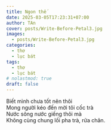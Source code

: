 ```yaml
---
title: Ngon thế
date: 2025-03-05T17:23:31+07:00
author: TAn
cover: posts/Write-Before-Petal3.jpg
images:
  - posts/Write-Before-Petal3.jpg
categories:
  - thơ
  - lục bát
tags:
  - thơ
  - lục bát
# nolastmod: true
draft: false
---
```


Biết mình chưa tốt nên thôi  
Mong người kéo đến mời tôi cốc trà  
Nước sông nước giếng thôi mà  
Không cùng chung lối pha trà, rửa chân.